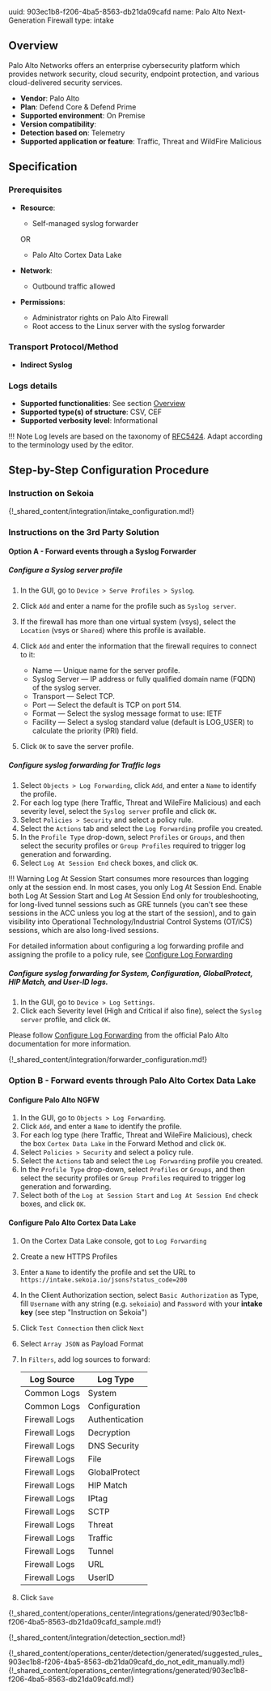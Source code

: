 uuid: 903ec1b8-f206-4ba5-8563-db21da09cafd
name: Palo Alto Next-Generation Firewall
type: intake

## Overview

Palo Alto Networks offers an enterprise cybersecurity platform which provides network security, cloud security, endpoint protection, and various cloud-delivered security services.

- **Vendor**: Palo Alto
- **Plan**: Defend Core & Defend Prime
- **Supported environment**: On Premise
- **Version compatibility**:
- **Detection based on**: Telemetry
- **Supported application or feature**: Traffic, Threat and WildFire Malicious

## Specification

### Prerequisites

- **Resource**:
    - Self-managed syslog forwarder

	OR

	- Palo Alto Cortex Data Lake

- **Network**:
    - Outbound traffic allowed
- **Permissions**:
    - Administrator rights on Palo Alto Firewall
    - Root access to the Linux server with the syslog forwarder

### Transport Protocol/Method

- **Indirect Syslog**

### Logs details

- **Supported functionalities**: See section [Overview](#overview)
- **Supported type(s) of structure**: CSV, CEF
- **Supported verbosity level**: Informational

!!! Note
    Log levels are based on the taxonomy of [RFC5424](https://datatracker.ietf.org/doc/html/rfc5424). Adapt according to the terminology used by the editor.

## Step-by-Step Configuration Procedure
### Instruction on Sekoia

{!_shared_content/integration/intake_configuration.md!}

### Instructions on the 3rd Party Solution

#### Option A - Forward events through a Syslog Forwarder

##### Configure a Syslog server profile

1. In the GUI, go to `Device > Serve Profiles > Syslog`.
2. Click `Add` and enter a name for the profile such as `Syslog server`.
3. If the firewall has more than one virtual system (vsys), select the `Location` (vsys or `Shared`) where this profile is available.
4. Click `Add` and enter the information that the firewall requires to connect to it:

	- Name — Unique name for the server profile.
	- Syslog Server — IP address or fully qualified domain name (FQDN) of the syslog server.
	- Transport — Select TCP.
	- Port — Select the default is TCP on port 514.
	- Format — Select the syslog message format to use: IETF
	- Facility — Select a syslog standard value (default is LOG_USER) to calculate the priority (PRI) field.

5. Click `OK` to save the server profile.

##### Configure syslog forwarding for Traffic logs

1. Select `Objects > Log Forwarding`, click `Add`, and enter a `Name` to identify the profile.
2. For each log type (here Traffic, Threat and WileFire Malicious) and each severity level, select the `Syslog server` profile and click `OK`.
3. Select `Policies > Security` and select a policy rule.
4. Select the `Actions` tab and select the `Log Forwarding` profile you created.
5. In the `Profile Type` drop-down, select `Profiles` or `Groups`, and then select the security profiles or `Group Profiles` required to trigger log generation and forwarding.
6. Select `Log At Session End` check boxes, and click `OK`.

!!! Warning
	Log At Session Start consumes more resources than logging only at the session end. In most cases, you only Log At Session End. Enable both Log At Session Start and Log At Session End only for troubleshooting, for long-lived tunnel sessions such as GRE tunnels (you can't see these sessions in the ACC unless you log at the start of the session), and to gain visibility into Operational Technology/Industrial Control Systems (OT/ICS) sessions, which are also long-lived sessions.

For detailed information about configuring a log forwarding profile and assigning the profile to a policy rule, see [Configure Log Forwarding](https://docs.paloaltonetworks.com/pan-os/11-1/pan-os-admin/monitoring/configure-log-forwarding#id1443a62b-8a0b-41db-a08d-5df934bf0ffc_idd40c0d1a-7191-4616-9573-f02a99352eae)

##### Configure syslog forwarding for System, Configuration, GlobalProtect, HIP Match, and User-ID logs.

1. In the GUI, go to `Device > Log Settings`.
2. Click each Severity level (High and Critical if also fine), select the `Syslog server` profile, and click `OK`.

Please follow [Configure Log Forwarding](https://docs.paloaltonetworks.com/pan-os/11-1/pan-os-admin/monitoring/configure-log-forwarding#id1443a62b-8a0b-41db-a08d-5df934bf0ffc_idd40c0d1a-7191-4616-9573-f02a99352eae) from the official Palo Alto documentation for more information.

{!_shared_content/integration/forwarder_configuration.md!}

### Option B - Forward events through Palo Alto Cortex Data Lake

#### Configure Palo Alto NGFW

1. In the GUI, go to `Objects > Log Forwarding`.
2. Click `Add`, and enter a `Name` to identify the profile.
3. For each log type (here Traffic, Threat and WileFire Malicious), check the box `Cortex Data Lake` in the Forward Method and click `OK`.
4. Select `Policies > Security` and select a policy rule.
5. Select the `Actions` tab and select the `Log Forwarding` profile you created.
6. In the `Profile Type` drop-down, select `Profiles` or `Groups`, and then select the security profiles or `Group Profiles` required to trigger log generation and forwarding.
7. Select both of the `Log at Session Start` and `Log At Session End` check boxes, and click `OK`.

#### Configure Palo Alto Cortex Data Lake

1. On the Cortex Data Lake console, got to `Log Forwarding`
2. Create a new HTTPS Profiles
3. Enter a `Name` to identify the profile and set the URL to `https://intake.sekoia.io/jsons?status_code=200`
4. In the Client Authorization section, select `Basic Authorization` as Type, fill `Username` with any string (e.g. `sekoiaio`) and `Password` with your **intake key** (see step "Instruction on Sekoia")
5. Click `Test Connection` then click `Next`
6. Select `Array JSON` as Payload Format
7. In `Filters`, add log sources to forward:

	|  Log Source   |  Log Type      |
	| ------------- | -------------- |
	| Common Logs   | System         |
	| Common Logs   | Configuration  |
	| Firewall Logs | Authentication |
	| Firewall Logs | Decryption     |
	| Firewall Logs | DNS Security   |
	| Firewall Logs | File           |
	| Firewall Logs | GlobalProtect  |
	| Firewall Logs | HIP Match      |
	| Firewall Logs | IPtag          |
	| Firewall Logs | SCTP           |
	| Firewall Logs | Threat         |
	| Firewall Logs | Traffic        |
	| Firewall Logs | Tunnel         |
	| Firewall Logs | URL            |
	| Firewall Logs | UserID         |

8. Click `Save`

{!_shared_content/operations_center/integrations/generated/903ec1b8-f206-4ba5-8563-db21da09cafd_sample.md!}

{!_shared_content/integration/detection_section.md!}

{!_shared_content/operations_center/detection/generated/suggested_rules_903ec1b8-f206-4ba5-8563-db21da09cafd_do_not_edit_manually.md!}
{!_shared_content/operations_center/integrations/generated/903ec1b8-f206-4ba5-8563-db21da09cafd.md!}
